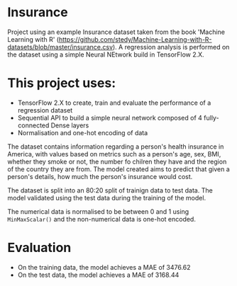 # Insurance
Project using an example Insurance dataset taken from the book 'Machine Learning with R'
(https://github.com/stedy/Machine-Learning-with-R-datasets/blob/master/insurance.csv).
A regression analysis is performed on the dataset using a simple Neural NEtwork build in TensorFlow 2.X.

# This project uses:
* TensorFlow 2.X to create, train and evaluate the performance of a regression dataset
* Sequential API to build a simple neural network composed of 4 fully-connected Dense layers
* Normalisation and one-hot encoding of data

The dataset contains information regarding a person's health insurance in America, with values based on metrics such as a person's age, sex, BMI, whether they smoke or not, the number fo chilren they have and the region of the country they are from. The model created aims to predict that given a person's details, how much the person's insurance would cost.

The dataset is split into an 80:20 split of trainign data to test data. The model validated using the test data during the training of the model.

The numerical data is normalised to be between 0 and 1 using `MinMaxScalar()` and the non-numerical data is one-hot encoded.

# Evaluation
* On the training data, the model achieves a MAE of 3476.62
* On the test data, the model achieves a MAE of 3168.44
